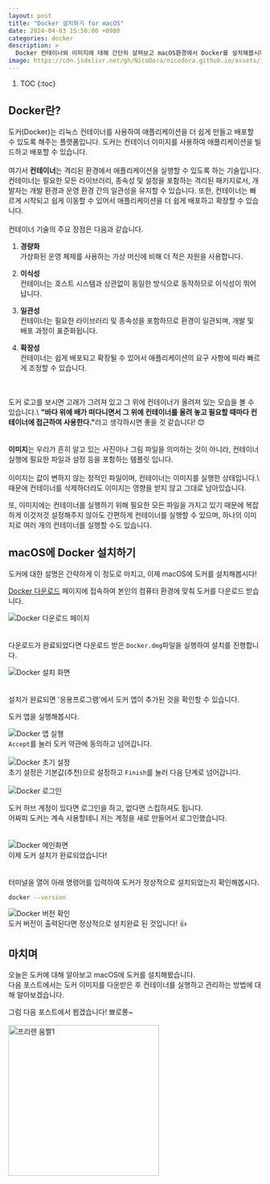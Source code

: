 ```yaml
---
layout: post
title: "Docker 설치하기 for macOS"
date: 2024-04-03 15:50:00 +0900
categories: docker
description: >
  Docker 컨테이너와 이미지에 대해 간단히 살펴보고 macOS환경에서 Docker를 설치해봅시다.
image: https://cdn.jsdelivr.net/gh/NicoDora/nicodora.github.io/assets/img/2024-04-03-Docker-설치하기-for-macOS/docker-logo.png
---
```


1. TOC
{:toc}

## Docker란?

도커(Docker)는 리눅스 컨테이너를 사용하여 애플리케이션을 더 쉽게 만들고 배포할 수 있도록 해주는 플랫폼입니다. 도커는 컨테이너 이미지를 사용하여 애플리케이션을 빌드하고 배포할 수 있습니다.
<br>
<br>
여기서 <b>컨테이너</b>는 격리된 환경에서 애플리케이션을 실행할 수 있도록 하는 기술입니다.\
컨테이너는 필요한 모든 라이브러리, 종속성 및 설정을 포함하는 격리된 패키지로서, 개발자는 개발 환경과 운영 환경 간의 일관성을 유지할 수 있습니다. 또한, 컨테이너는 빠르게 시작되고 쉽게 이동할 수 있어서 애플리케이션을 더 쉽게 배포하고 확장할 수 있습니다.
<br>
<br>
컨테이너 기술의 주요 장점은 다음과 같습니다.
  1. <b>경량화</b>\
   가상화된 운영 체제를 사용하는 가상 머신에 비해 더 적은 자원을 사용합니다.

  2. <b>이식성</b>\
   컨테이너는 호스트 시스템과 상관없이 동일한 방식으로 동작하므로 이식성이 뛰어납니다.

  3. <b>일관성</b>\
   컨테이너는 필요한 라이브러리 및 종속성을 포함하므로 환경이 일관되며, 개발 및 배포 과정이 표준화됩니다.

  4. <b>확장성</b>\
   컨테이너는 쉽게 배포되고 확장될 수 있어서 애플리케이션의 요구 사항에 따라 빠르게 조정할 수 있습니다.

<br>
<br>
도커 로고를 보시면 고래가 그려져 있고 그 위에 컨테이너가 올려져 있는 모습을 볼 수 있습니다.\
<b>"바다 위에 배가 떠다니면서 그 위에 컨테이너를 올려 놓고 필요할 때마다 컨테이너에 접근하여 사용한다."</b>라고 생각하시면 좋을 것 같습니다! 😊
<br>
<br>
<br>
<b>이미지</b>는 우리가 흔히 알고 있는 사진이나 그림 파일을 의미하는 것이 아니라, 컨테이너 실행에 필요한 파일과 설정 등을 포함하는 템플릿 입니다.
<br>
<br>
이미지는 값이 변하지 않는 정적인 파일이며, 컨테이너는 이미지를 실행한 상태입니다.\
때문에 컨테이너를 삭제하더라도 이미지는 영향을 받지 않고 그대로 남아있습니다.

또, 이미지에는 컨테이너를 실행하기 위해 필요한 모든 파일을 가지고 있기 때문에 복잡하게 이것저것 설정해주지 않아도 간편하게 컨테이너를 실행할 수 있으며, 하나의 이미지로 여러 개의 컨테이너를 실행할 수도 있습니다.

## macOS에 Docker 설치하기

도커에 대한 설명은 간략하게 이 정도로 마치고, 이제 macOS에 도커를 설치해봅시다!

[Docker 다운로드](https://www.docker.com/products/docker-desktop/) 페이지에 접속하여 본인의 컴퓨터 환경에 맞춰 도커를 다운로드 받습니다.

![Docker 다운로드 페이지](https://cdn.jsdelivr.net/gh/NicoDora/nicodora.github.io/assets/img/2024-04-03-Docker-설치하기-for-macOS/docker-download-page.png)
<br>
<br>
<br>
다운로드가 완료되었다면 다운로드 받은 `Docker.dmg`파일을 실행하여 설치를 진행합니다.

![Docker 설치 화면](https://cdn.jsdelivr.net/gh/NicoDora/nicodora.github.io/assets/img/2024-04-03-Docker-설치하기-for-macOS/docker-install.png)
<br>
<br>
<br>
설치가 완료되면 '응용프로그램'에서 도커 앱이 추가된 것을 확인할 수 있습니다.

도커 앱을 실행해봅시다.

![Docker 앱 실행](https://cdn.jsdelivr.net/gh/NicoDora/nicodora.github.io/assets/img/2024-04-03-Docker-설치하기-for-macOS/docker-start.png)
<br>
`Accept`를 눌러 도커 약관에 동의하고 넘어갑니다.
<br>
<br>
![Docker 초기 설정](https://cdn.jsdelivr.net/gh/NicoDora/nicodora.github.io/assets/img/2024-04-03-Docker-설치하기-for-macOS/docker-setting.png)
<br>
초기 설정은 기본값(추천)으로 설정하고 `Finish`를 눌러 다음 단계로 넘어갑니다.
<br>
<br>
![Docker 로그인](https://cdn.jsdelivr.net/gh/NicoDora/nicodora.github.io/assets/img/2024-04-03-Docker-설치하기-for-macOS/docker-signin.png)

도커 허브 계정이 있다면 로그인을 하고, 없다면 스킵하셔도 됩니다.\
어짜피 도커는 계속 사용할테니 저는 계정을 새로 만들어서 로그인했습니다.
<br>
<br>
<br>
![Docker 메인화면](https://cdn.jsdelivr.net/gh/NicoDora/nicodora.github.io/assets/img/2024-04-03-Docker-설치하기-for-macOS/docker-main.png)
<br>
이제 도커 설치가 완료되었습니다!
<br>
<br>
<br>
터미널을 열어 아래 명령어를 입력하여 도커가 정상적으로 설치되었는지 확인해봅시다.

```zsh
docker --version
```

![Docker 버전 확인](https://cdn.jsdelivr.net/gh/NicoDora/nicodora.github.io/assets/img/2024-04-03-Docker-설치하기-for-macOS/docker-version-check.png)
<br>
도커 버전이 출력된다면 정상적으로 설치완료 된 것입니다! 👍

## 마치며

오늘은 도커에 대해 알아보고 macOS에 도커를 설치해봤습니다.\
다음 포스트에서는 도커 이미지를 다운받은 후 컨테이너를 실행하고 관리하는 방법에 대해 알아보겠습니다.

그럼 다음 포스트에서 뵙겠습니다! 뾰로롱~
<br>
<br>
<img src="https://cdn.jsdelivr.net/gh/NicoDora/nicodora.github.io/assets/img/frieren1.gif" width="300" height="300" alt="프리렌 움짤1">
